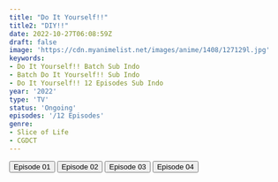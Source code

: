 ```yaml
---
title: "Do It Yourself!!"
title2: "DIY!!"
date: 2022-10-27T06:08:59Z
draft: false
image: 'https://cdn.myanimelist.net/images/anime/1408/127129l.jpg'
keywords:
- Do It Yourself!! Batch Sub Indo
- Batch Do It Yourself!! Sub Indo
- Do It Yourself!! 12 Episodes Sub Indo
year: '2022'
type: 'TV'
status: 'Ongoing'
episodes: '/12 Episodes'
genre:
- Slice of Life
- CGDCT
---
```


<div class="d-g gg-5 gtc-r ai-c">
<button onclick="window.open('?arc=13lAgSUxHN_20221007/1/MP4/Kuramanime-DOYSELF-01-480p-Durandal','_blank')">Episode 01</button>
<button onclick="window.open('?arc=fr51Eck5mJ_20221018/2/MP4/Kuramanime-DOYSELF-02-480p-Durandal','_blank')">Episode 02</button>
<button onclick="window.open('?arc=Dv8kBahy6P_20221021/3/MP4/Kuramanime-DOYSELF-03-480p-Durandal','_blank')">Episode 03</button>
<button onclick="window.open('?arc=WJMpTHrZZO_20221027/4/MP4/Kuramanime-DOYSELF-04-480p-Nganggur','_blank')">Episode 04</button>
</div>